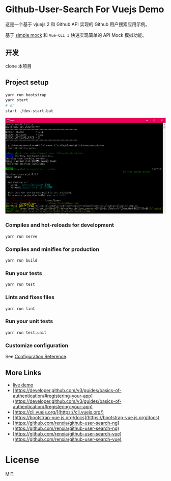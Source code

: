 # Github-User-Search For Vuejs Demo

这是一个基于 vjuejs 2 和 Github API 实现的 Github 用户搜索应用示例。

基于 [simple mock](https://github.com/lzwme/simple-mock) 和 `Vue-CLI 3` 快速实现简单的 API Mock 模拟功能。

## 开发

clone 本项目

## Project setup

```bash
yarn run bootstrap
yarn start
# or
start ./dev-start.bat
```

<img src="https://github.com/renxia/github-user-search-vue/blob/master/docs/screenshots/simple-mock-vue-bat.png?raw=true">

### Compiles and hot-reloads for development
```
yarn run serve
```

### Compiles and minifies for production
```
yarn run build
```

### Run your tests
```
yarn run test
```

### Lints and fixes files
```
yarn run lint
```

### Run your unit tests
```
yarn run test:unit
```

### Customize configuration
See [Configuration Reference](https://cli.vuejs.org/config/).

## More Links

- [live demo](https://lzw.me/pages/demo/github-user-search-vue/)
- [https://developer.github.com/v3/guides/basics-of-authentication/#registering-your-app](https://developer.github.com/v3/guides/basics-of-authentication/#registering-your-app)
- [https://cli.vuejs.org/](https://cli.vuejs.org/)
- [https://bootstrap-vue.js.org/docs](https://bootstrap-vue.js.org/docs)
- [https://github.com/renxia/github-user-search-ng](https://github.com/renxia/github-user-search-ng)
- [https://github.com/renxia/github-user-search-vue](https://github.com/renxia/github-user-search-vue)

# License

MIT.

